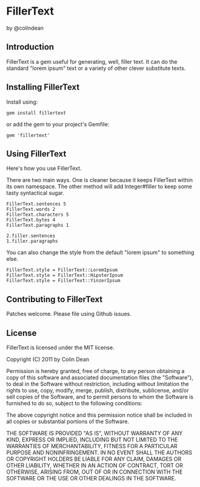 FillerText
==========

by @colindean

Introduction
------------

FillerText is a gem useful for generating, well, filler text. It can do the
standard "lorem ipsum" text or a variety of other clever substitute texts.

Installing FillerText
---------------------
Install using:

    gem install fillertext

or add the gem to your project's Gemfile:

    gem 'fillertext'

Using FillerText
----------------

Here's how you use FillerText. 

There are two main ways. One is cleaner because it keeps FillerText within its 
own namespace. The other method will add Integer#filler to keep some tasty
syntactical sugar.

    FillerText.sentences 5
    FillerText.words 2
    FillerText.characters 5
    FillerText.bytes 4
    FillerText.paragraphs 1

    2.filler.sentences
    1.filler.paragraphs

You can also change the style from the default "lorem ipsum" to something else.

    FillerText.style = FillerText::LoremIpsum
    FillerText.style = FillerText::HipsterIpsum
    FillerText.style = FillerText::YinzerIpsum

Contributing to FillerText
--------------------------

Patches welcome. Please file using Github issues.

License
-------

FillerText is licensed under the MIT license.

Copyright (C) 2011 by Colin Dean

Permission is hereby granted, free of charge, to any person obtaining a copy
of this software and associated documentation files (the "Software"), to deal
in the Software without restriction, including without limitation the rights
to use, copy, modify, merge, publish, distribute, sublicense, and/or sell
copies of the Software, and to permit persons to whom the Software is
furnished to do so, subject to the following conditions:

The above copyright notice and this permission notice shall be included in
all copies or substantial portions of the Software.

THE SOFTWARE IS PROVIDED "AS IS", WITHOUT WARRANTY OF ANY KIND, EXPRESS OR
IMPLIED, INCLUDING BUT NOT LIMITED TO THE WARRANTIES OF MERCHANTABILITY,
FITNESS FOR A PARTICULAR PURPOSE AND NONINFRINGEMENT. IN NO EVENT SHALL THE
AUTHORS OR COPYRIGHT HOLDERS BE LIABLE FOR ANY CLAIM, DAMAGES OR OTHER
LIABILITY, WHETHER IN AN ACTION OF CONTRACT, TORT OR OTHERWISE, ARISING FROM,
OUT OF OR IN CONNECTION WITH THE SOFTWARE OR THE USE OR OTHER DEALINGS IN
THE SOFTWARE.
